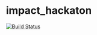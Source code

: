 # impact_hackaton
[![Build Status](https://travis-ci.org/team-ss/impact_hackaton.svg?branch=master)](https://travis-ci.org/team-ss/impact_hackaton)
